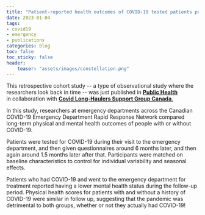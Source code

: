```yaml
---
title: "Patient-reported health outcomes of COVID-19 tested patients presenting to emergency departments"
date: 2023-01-04
tags:
- covid19
- emergency
- publications
categories: blog
toc: false
toc_sticky: false
header:
    teaser: "assets/images/constellation.png"
---
```


This retrospective cohort study -- a type of observational study where the researchers look back in time -- was just published in [**Public Health**](https://www.sciencedirect.com/science/article/pii/S0033350622003328)  
in collaboration with [**Covid Long-Haulers Support Group Canada**.](http://www.covidlonghaulcanada.com/) 

In this study, researchers at emergency departments across the Canadian COVID-19 Emergency Department Rapid Response Network compared 
long-term physical and mental health outcomes of people with or without COVID-19. 

Patients were tested for COVID-19 during their visit to the emergency department, and then given questionnaires around 6 months later, and then again around 1.5 months later after that. 
Participants were matched on baseline characteristics to control for individual variability and seasonal effects.

Patients who had COVID-19 and went to the emergency department for treatment reported having a lower mental health status during the follow-up period. 
Physical health scores for patients with and without a history of COVID-19 were similar in follow up, suggesting that the pandemic was detrimental to 
both groups, whether or not they actually had COVID-19!


